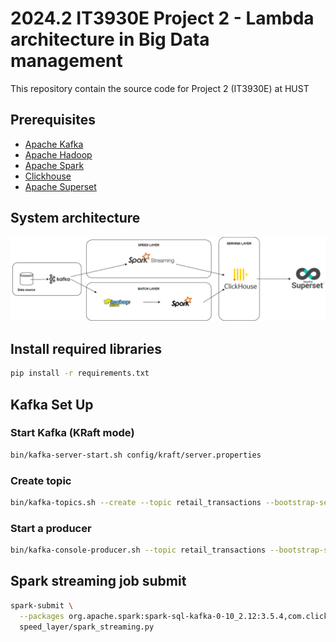 
# 2024.2 IT3930E Project 2 - Lambda architecture in Big Data management 

This repository contain the source code for Project 2 (IT3930E) at HUST


## Prerequisites

- [Apache Kafka](https://kafka.apache.org/quickstart)
- [Apache Hadoop](https://hadoop.apache.org/releases.html)
- [Apache Spark](https://spark.apache.org/downloads.html)
- [Clickhouse](https://clickhouse.com/docs/install)
- [Apache Superset](https://superset.apache.org/)

## System architecture

<img src='asset/Project 2.png' alt='System architecture' > 

## Install required libraries
```bash
pip install -r requirements.txt
```

## Kafka Set Up 
### Start Kafka (KRaft mode)
```bash
bin/kafka-server-start.sh config/kraft/server.properties 
```

### Create topic
```bash
bin/kafka-topics.sh --create --topic retail_transactions --bootstrap-server localhost:9092 
```

### Start a producer
```bash
bin/kafka-console-producer.sh --topic retail_transactions --bootstrap-server localhost:9092 
```

## Spark streaming job submit 
```bash
spark-submit \
  --packages org.apache.spark:spark-sql-kafka-0-10_2.12:3.5.4,com.clickhouse:clickhouse-jdbc:0.4.6 \
  speed_layer/spark_streaming.py
```
